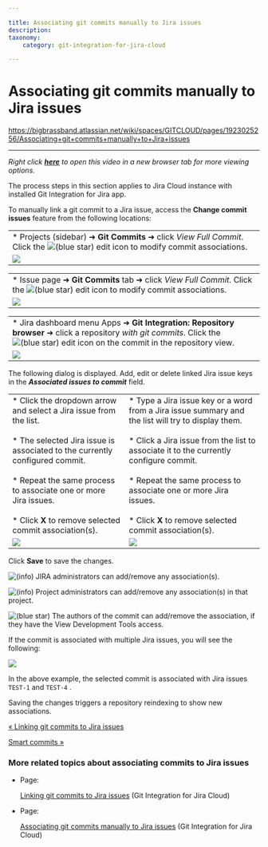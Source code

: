 ```yaml
---

title: Associating git commits manually to Jira issues
description:
taxonomy:
    category: git-integration-for-jira-cloud

---
```


# Associating git commits manually to Jira issues

<https://bigbrassband.atlassian.net/wiki/spaces/GITCLOUD/pages/1923025256/Associating+git+commits+manually+to+Jira+issues>

* * *

_Right click_ [_**here**_](https://bigbrassband.wistia.com/medias/cq3r68b9ou) _to open this video in a new browser tab for more viewing options._  

The process steps in this section applies to Jira Cloud instance with installed Git Integration for Jira app.

  
To manually link a git commit to a Jira issue, access the **Change commit issues** feature from the following locations:

|     |
| --- |
| *   Projects (sidebar) ➜ **Git Commits** ➜ click _View Full Commit_. Click the ![(blue star)](/wiki/s/-1639011364/6452/8b4898d3c114827e64ec143b4fa79bb76a6cfa5b/_/images/icons/emoticons/star_blue.png) edit icon to modify commit associations. |
| ![](https://bigbrassband.atlassian.net/wiki/download/attachments/1923025256/gitcloud-view-full-commit-dlg-sel.png?version=1&modificationDate=1645083351662&cacheVersion=1&api=v2) |

|     |
| --- |
| *   Issue page ➜ **Git Commits** tab ➜ click _View Full Commit_. Click the ![(blue star)](/wiki/s/-1639011364/6452/8b4898d3c114827e64ec143b4fa79bb76a6cfa5b/_/images/icons/emoticons/star_blue.png) edit icon to modify commit associations. |
| ![](https://bigbrassband.atlassian.net/wiki/download/attachments/1923025256/gitcloud-view-full-commit-issue-page-sel.png?version=1&modificationDate=1645083924640&cacheVersion=1&api=v2) |

|     |
| --- |
| *   Jira dashboard menu Apps ➜ **Git Integration: Repository browser** ➜ click a repository _with git commits_. Click the ![(blue star)](/wiki/s/-1639011364/6452/8b4898d3c114827e64ec143b4fa79bb76a6cfa5b/_/images/icons/emoticons/star_blue.png) edit icon on the commit in the repository view. |
| ![](https://bigbrassband.atlassian.net/wiki/download/attachments/1923025256/gitcloud-repo-browser-assoc-sel-with-browse.png?version=2&modificationDate=1645085300064&cacheVersion=1&api=v2) |

  
The following dialog is displayed. Add, edit or delete linked Jira issue keys in the _**Associated issues to commit**_ field.

|     |     |
| --- | --- |
| *   Click the dropdown arrow and select a Jira issue from the list.<br>    <br>*   The selected Jira issue is associated to the currently configured commit.<br>    <br>*   Repeat the same process to associate one or more Jira issues.<br>    <br>*   Click **X** to remove selected commit association(s). | *   Type a Jira issue key or a word from a Jira issue summary and the list will try to display them.<br>    <br>*   Click a Jira issue from the list to associate it to the currently configure commit.<br>    <br>*   Repeat the same process to associate one or more Jira issues.<br>    <br>*   Click **X** to remove selected commit association(s). |
| ![](https://bigbrassband.atlassian.net/wiki/download/attachments/1923025256/gitcloud-assoc-commits-dlg-dropdown.png?version=1&modificationDate=1645085650577&cacheVersion=1&api=v2) | ![](https://bigbrassband.atlassian.net/wiki/download/attachments/1923025256/gitcloud-assoc-commits-dlg-typetext.png?version=1&modificationDate=1645085657664&cacheVersion=1&api=v2) |

  
Click **Save** to save the changes.

![(info)](/wiki/s/-1639011364/6452/8b4898d3c114827e64ec143b4fa79bb76a6cfa5b/_/images/icons/emoticons/information.png) JIRA administrators can add/remove any association(s).

![(info)](/wiki/s/-1639011364/6452/8b4898d3c114827e64ec143b4fa79bb76a6cfa5b/_/images/icons/emoticons/information.png) Project administrators can add/remove any association(s) in that project.

![(blue star)](/wiki/s/-1639011364/6452/8b4898d3c114827e64ec143b4fa79bb76a6cfa5b/_/images/icons/emoticons/star_blue.png) The authors of the commit can add/remove the association, if they have the View Development Tools access.

  
If the commit is associated with multiple Jira issues, you will see the following:

![](https://bigbrassband.atlassian.net/wiki/download/thumbnails/1923025256/gitcloud-assoc-commits-dlg-multiple.png?version=1&modificationDate=1645086506177&cacheVersion=1&api=v2&width=453&height=209)

In the above example, the selected commit is associated with Jira issues `TEST-1` and `TEST-4` .

Saving the changes triggers a repository reindexing to show new associations.

[« Linking git commits to Jira issues](/wiki/spaces/GITCLOUD/pages/1923025229/Linking+git+commits+to+Jira+issues)

[Smart commits »](/wiki/spaces/GITCLOUD/pages/1923025332/Smart+commits)

### More related topics about associating commits to Jira issues

*   Page:
    
    [Linking git commits to Jira issues](/wiki/spaces/GITCLOUD/pages/1923025229/Linking+git+commits+to+Jira+issues) (Git Integration for Jira Cloud)
    
*   Page:
    
    [Associating git commits manually to Jira issues](/wiki/spaces/GITCLOUD/pages/1923025256/Associating+git+commits+manually+to+Jira+issues) (Git Integration for Jira Cloud)